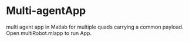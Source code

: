 # Multi-agentApp
multi agent app in Matlab for multiple quads carrying a common payload.
Open multiRobot.mlapp to run App.
